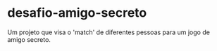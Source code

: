 # desafio-amigo-secreto
Um projeto que visa o 'match' de diferentes pessoas para um jogo de amigo secreto.
